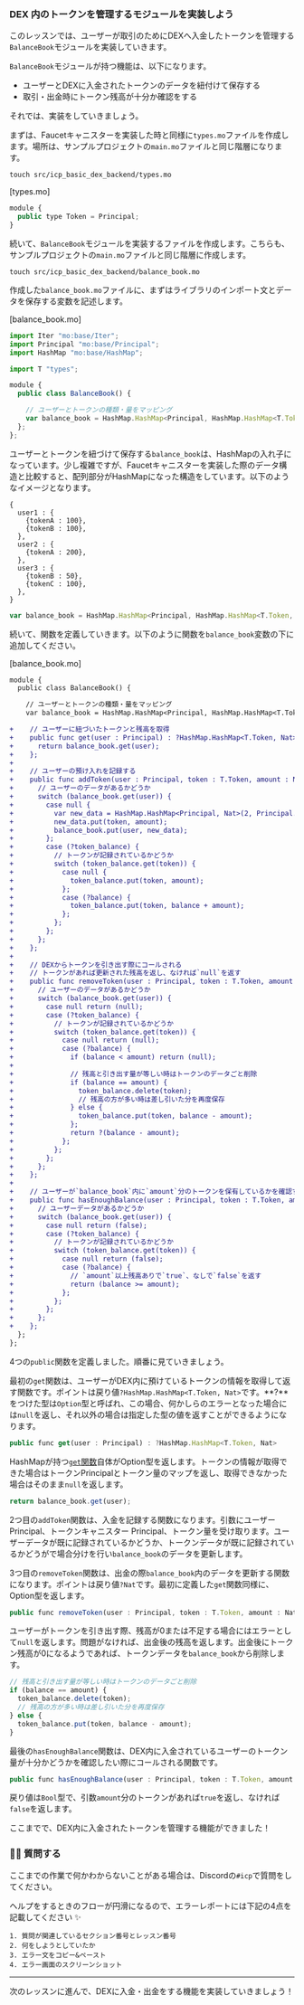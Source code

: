 ### DEX 内のトークンを管理するモジュールを実装しよう

このレッスンでは、ユーザーが取引のためにDEXへ入金したトークンを管理する`BalanceBook`モジュールを実装していきます。

`BalanceBook`モジュールが持つ機能は、以下になります。

- ユーザーとDEXに入金されたトークンのデータを紐付けて保存する
- 取引・出金時にトークン残高が十分か確認をする

それでは、実装をしていきましょう。

まずは、Faucetキャニスターを実装した時と同様に`types.mo`ファイルを作成します。場所は、サンプルプロジェクトの`main.mo`ファイルと同じ階層になります。

```
touch src/icp_basic_dex_backend/types.mo
```

[types.mo]

```javascript
module {
  public type Token = Principal;
}
```

続いて、`BalanceBook`モジュールを実装するファイルを作成します。こちらも、サンプルプロジェクトの`main.mo`ファイルと同じ階層に作成します。

```
touch src/icp_basic_dex_backend/balance_book.mo
```

作成した`balance_book.mo`ファイルに、まずはライブラリのインポート文とデータを保存する変数を記述します。

[balance_book.mo]

```javascript
import Iter "mo:base/Iter";
import Principal "mo:base/Principal";
import HashMap "mo:base/HashMap";

import T "types";

module {
  public class BalanceBook() {

    // ユーザーとトークンの種類・量をマッピング
    var balance_book = HashMap.HashMap<Principal, HashMap.HashMap<T.Token, Nat>>(10, Principal.equal, Principal.hash);
  };
};
```

ユーザーとトークンを紐づけて保存する`balance_book`は、HashMapの入れ子になっています。少し複雑ですが、Faucetキャニスターを実装した際のデータ構造と比較すると、配列部分がHashMapになった構造をしています。以下のようなイメージとなります。

```
{
  user1 : {
    {tokenA : 100},
    {tokenB : 100},
  },
  user2 : {
    {tokenA : 200},
  },
  user3 : {
    {tokenB : 50},
    {tokenC : 100},
  },
}
```

```javascript
var balance_book = HashMap.HashMap<Principal, HashMap.HashMap<T.Token, Nat>>(10, Principal.equal, Principal.hash);
```

続いて、関数を定義していきます。以下のように関数を`balance_book`変数の下に追加してください。

[balance_book.mo]

```diff
module {
  public class BalanceBook() {

    // ユーザーとトークンの種類・量をマッピング
    var balance_book = HashMap.HashMap<Principal, HashMap.HashMap<T.Token, Nat>>(10, Principal.equal, Principal.hash);

+    // ユーザーに紐づいたトークンと残高を取得
+    public func get(user : Principal) : ?HashMap.HashMap<T.Token, Nat> {
+      return balance_book.get(user);
+    };
+
+    // ユーザーの預け入れを記録する
+    public func addToken(user : Principal, token : T.Token, amount : Nat) {
+      // ユーザーのデータがあるかどうか
+      switch (balance_book.get(user)) {
+        case null {
+          var new_data = HashMap.HashMap<Principal, Nat>(2, Principal.equal, Principal.hash);
+          new_data.put(token, amount);
+          balance_book.put(user, new_data);
+        };
+        case (?token_balance) {
+          // トークンが記録されているかどうか
+          switch (token_balance.get(token)) {
+            case null {
+              token_balance.put(token, amount);
+            };
+            case (?balance) {
+              token_balance.put(token, balance + amount);
+            };
+          };
+        };
+      };
+    };
+
+    // DEXからトークンを引き出す際にコールされる
+    // トークンがあれば更新された残高を返し、なければ`null`を返す
+    public func removeToken(user : Principal, token : T.Token, amount : Nat) : ?Nat {
+      // ユーザーのデータがあるかどうか
+      switch (balance_book.get(user)) {
+        case null return (null);
+        case (?token_balance) {
+          // トークンが記録されているかどうか
+          switch (token_balance.get(token)) {
+            case null return (null);
+            case (?balance) {
+              if (balance < amount) return (null);
+
+              // 残高と引き出す量が等しい時はトークンのデータごと削除
+              if (balance == amount) {
+                token_balance.delete(token);
+                // 残高の方が多い時は差し引いた分を再度保存
+              } else {
+                token_balance.put(token, balance - amount);
+              };
+              return ?(balance - amount);
+            };
+          };
+        };
+      };
+    };
+
+    // ユーザーが`balance_book`内に`amount`分のトークンを保有しているかを確認する
+    public func hasEnoughBalance(user : Principal, token : T.Token, amount : Nat) : Bool {
+      // ユーザーデータがあるかどうか
+      switch (balance_book.get(user)) {
+        case null return (false);
+        case (?token_balance) {
+          // トークンが記録されているかどうか
+          switch (token_balance.get(token)) {
+            case null return (false);
+            case (?balance) {
+              // `amount`以上残高ありで`true`、なしで`false`を返す
+              return (balance >= amount);
+            };
+          };
+        };
+      };
+    };
  };
};
```

4つの`public`関数を定義しました。順番に見ていきましょう。

最初の`get`関数は、ユーザーがDEX内に預けているトークンの情報を取得して返す関数です。ポイントは戻り値`?HashMap.HashMap<T.Token, Nat>`です。**?**をつけた型は`Option`型と呼ばれ、この場合、何かしらのエラーとなった場合には`null`を返し、それ以外の場合は指定した型の値を返すことができるようになります。

```javascript
public func get(user : Principal) : ?HashMap.HashMap<T.Token, Nat>
```

HashMapが持つ[`get`関数](https://internetcomputer.org/docs/current/developer-docs/build/cdks/motoko-dfinity/base/HashMap#function-get)自体がOption型を返します。トークンの情報が取得できた場合はトークンPrincipalとトークン量のマップを返し、取得できなかった場合はそのまま`null`を返します。

```javascript
return balance_book.get(user);
```

2つ目の`addToken`関数は、入金を記録する関数になります。引数にユーザー Principal、トークンキャニスター Principal、トークン量を受け取ります。ユーザーデータが既に記録されているかどうか、トークンデータが既に記録されているかどうがで場合分けを行い`balance_book`のデータを更新します。

3つ目の`removeToken`関数は、出金の際`balance_book`内のデータを更新する関数になります。ポイントは戻り値`?Nat`です。最初に定義した`get`関数同様に、Option型を返します。

```javascript
public func removeToken(user : Principal, token : T.Token, amount : Nat) : ?Nat
```

ユーザーがトークンを引き出す際、残高が0または不足する場合にはエラーとして`null`を返します。問題がなければ、出金後の残高を返します。出金後にトークン残高が0になるようであれば、トークンデータを`balance_book`から削除します。

```javascript
// 残高と引き出す量が等しい時はトークンのデータごと削除
if (balance == amount) {
  token_balance.delete(token);
  // 残高の方が多い時は差し引いた分を再度保存
} else {
  token_balance.put(token, balance - amount);
}
```

最後の`hasEnoughBalance`関数は、DEX内に入金されているユーザーのトークン量が十分かどうかを確認したい際にコールされる関数です。

```javascript
public func hasEnoughBalance(user : Principal, token : T.Token, amount : Nat) : Bool
```

戻り値は`Bool`型で、引数`amount`分のトークンがあれば`true`を返し、なければ`false`を返します。

ここまでで、DEX内に入金されたトークンを管理する機能ができました！

### 🙋‍♂️ 質問する

ここまでの作業で何かわからないことがある場合は、Discordの`#icp`で質問をしてください。

ヘルプをするときのフローが円滑になるので、エラーレポートには下記の4点を記載してください ✨

```
1. 質問が関連しているセクション番号とレッスン番号
2. 何をしようとしていたか
3. エラー文をコピー&ペースト
4. エラー画面のスクリーンショット
```

---

次のレッスンに進んで、DEXに入金・出金をする機能を実装していきましょう！

